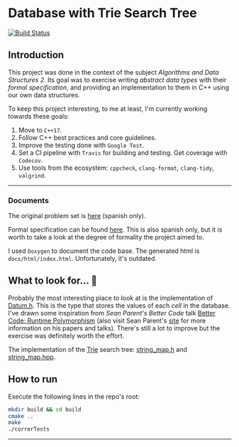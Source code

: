 # Database with Trie Search Tree

[![Build Status](https://travis-ci.com/joaromera/trie-database.svg?branch=master)](https://travis-ci.com/joaromera/trie-database)

## Introduction

This project was done in the context of the subject _Algorithms and Data Structures 2_. Its goal was to exercise writing _abstract data types_ with their _formal specification_, and providing an implementation to them in C++ using our own data structures.

To keep this project interesting, to me at least, I'm currently working towards these goals:

1. Move to `C++17`.
2. Follow C++ best practices and core guidelines.
3. Improve the testing done with `Google Test`.
4. Set a CI pipeline with `Travis` for building and testing. Get coverage with `Codecov`.
5. Use tools from the ecosystem: `cppcheck`, `clang-format`, `clang-tidy`, `valgrind`.

---

### Documents

The original problem set is [here](docs/tp2_enunciado.pdf) (spanish only).

Formal specification can be found [here](docs/tp2_especificacion.pdf). This is also spanish only, but it is worth to take a look at the degree of formality the project aimed to.

I used `Doxygen` to document the code base. The generated html is `docs/html/index.html`. Unfortunately, it's outdated.

## What to look for... 👀

Probably the most interesting place to look at is the implementation of [Datum.h](src/Datum.h). This is the type that stores the values of each _cell_ in the database. I've drawn some inspiration from _Sean Parent's Better Code_ talk [Better Code: Runtime Polymorphism](https://www.youtube.com/watch?v=QGcVXgEVMJg) (also visit Sean Parent's [site](https://sean-parent.stlab.cc/) for more information on his papers and talks). There's still a lot to improve but the exercise was definitely worth the effort.

The implementation of the [Trie](https://en.wikipedia.org/wiki/Trie) search tree: [string_map.h](src/string_map.h) and [string_map.hpp](src/string_map.hpp).

## How to run

Execute the following lines in the repo's root:

```bash
mkdir build && cd build
cmake ..
make
./correrTests
```

---
